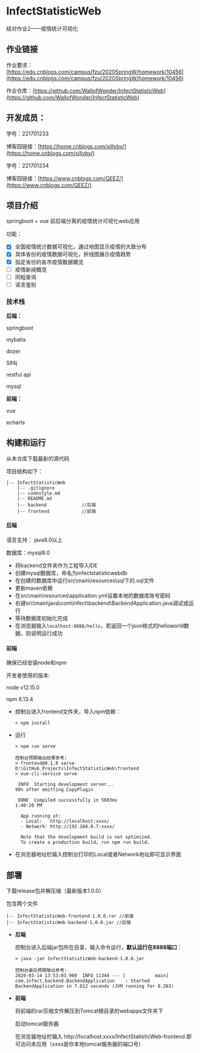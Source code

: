 # InfectStatisticWeb
结对作业2——疫情统计可视化

## 作业链接

作业要求：[https://edu.cnblogs.com/campus/fzu/2020SpringW/homework/10456](https://edu.cnblogs.com/campus/fzu/2020SpringW/homework/10456)

作业仓库：[https://github.com/WallofWonder/InfectStatisticWeb](https://github.com/WallofWonder/InfectStatisticWeb)



## 开发成员：

学号：221701233 

博客园链接：[https://home.cnblogs.com/sillyby/](https://home.cnblogs.com/sillyby/)

学号：221701234

博客园链接：[https://www.cnblogs.com/QEEZ/](https://www.cnblogs.com/QEEZ/)

## 项目介绍

springboot + vue 前后端分离的疫情统计可视化web应用

功能：

- [x] 全国疫情统计数据可视化，通过地图显示疫情的大致分布
- [x] 具体省份的疫情数据可视化，折线图展示疫情趋势
- [x] 指定省份的各市疫情数据概览
- [ ] 疫情新闻概览
- [ ] 同程查询
- [ ] 谣言鉴别

### 技术栈

**后端：**

springboot

mybatis

dozer

Slf4j

restful api

mysql

**前端：**

vue

echarts

## 构建和运行

从本仓库下载最新的源代码

项目结构如下：

```
|-- InfectStatisticWeb
    |-- .gitignore
    |-- codestyle.md
    |-- README.md
    |-- backend  		  	//后端
    |-- frontend			//前端
```



#### 后端

语言支持： java8.0以上

数据库：mysql8.0

- 将backend文件夹作为工程导入IDE
- 创建mysql数据库，命名为infectstatisticwebdb
- 在创建的数据库中运行src\main\resources\sql下的.sql文件
- 更新maven依赖
- 在src\main\resources\application.yml设置本地的数据库账号密码
- 右键src\main\java\com\infect\backend\BackendApplication.java调试或运行
- 等待数据库初始化完成
- 在浏览器输入`localhost:8888/hello`，若返回一个json格式的helloworld数据，则说明运行成功

#### **前端**

确保已经安装node和npm

开发者使用的版本:

node v12.15.0

npm 6.13.4

- 控制台进入frontend文件夹，导入npm依赖：

    ```undefined
    > npm install
    ```

- 运行

    ```
    > npm run serve
    
    控制台预期输出结果参考:
    > frontend@0.1.0 serve D:\GitHub_Projects\InfectStatisticWeb\frontend
    > vue-cli-service serve
    
     INFO  Starting development server...
    98% after emitting CopyPlugin
    
     DONE  Compiled successfully in 5603ms                                                                        1:40:20 PM
    
      App running at:
      - Local:   http://localhost:xxxx/
      - Network: http://192.168.0.7:xxxx/
    
      Note that the development build is not optimized.
      To create a production build, run npm run build.
    ```

- 在浏览器地址栏输入控制台打印的Local或者Network地址即可显示界面

## 部署

下载release包并解压缩（最新版本1.0.0）

包含两个文件

```
|-- InfectStatisticWeb-frontend-1.0.0.rar //前端
|-- InfectStatisticWeb-backend-1.0.0.jar //后端
```

- **后端**

    控制台进入后端jar包所在目录，输入命令运行，**默认运行在8888端口**：

    ```
    > java -jar InfectStatisticWeb-backend-1.0.0.jar
    
    控制台最后预期输出参考:
    2020-03-14 13:53:03.960  INFO 11344 --- [           main] com.infect.backend.BackendApplication    : Started BackendApplication in 7.812 seconds (JVM running for 8.263)
    ```

- **前端**

    将前端的rar压缩文件解压到Tomcat根目录的webapps文件夹下

    启动tomcat服务器

    在浏览器地址栏输入 http://localhost:xxxx/InfectStatisticWeb-frontend 即可访问本应用（xxxx是你本地tomcat服务器的端口号）
